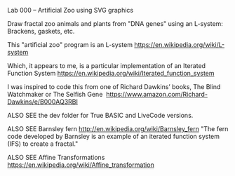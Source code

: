Lab 000 – Artificial Zoo using SVG graphics

Draw fractal zoo animals and plants from "DNA genes" using an L-system: Brackens, gaskets, etc.

This "artificial zoo" program is an L-system
https://en.wikipedia.org/wiki/L-system

Which, it appears to me, is a particular implementation of an Iterated Function System https://en.wikipedia.org/wiki/Iterated_function_system

I was inspired to code this from one of Richard Dawkins’ books, The Blind Watchmaker or The Selfish Gene 
https://www.amazon.com/Richard-Dawkins/e/B000AQ3RBI

ALSO SEE the dev folder for True BASIC and LiveCode versions.

ALSO SEE Barnsley fern http://en.wikipedia.org/wiki/Barnsley_fern "The fern code developed by Barnsley is an example of an iterated function system (IFS) to create a fractal."

ALSO SEE Affine Transformations https://en.wikipedia.org/wiki/Affine_transformation
